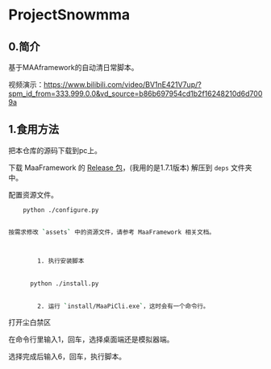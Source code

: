 # ProjectSnowmma
## 0.简介

基于MAAframework的自动清日常脚本。

视频演示：https://www.bilibili.com/video/BV1nE421V7up/?spm_id_from=333.999.0.0&vd_source=b86b697954cd1b2f16248210d6d7009a

## 1.食用方法
把本仓库的源码下载到pc上。

下载 MaaFramework 的 [Release 包](https://github.com/MaaXYZ/MaaFramework/releases)，(我用的是1.7.1版本) 解压到 `deps` 文件夹中。

配置资源文件。

```bash
    python ./configure.py
    

按需求修改 `assets` 中的资源文件，请参考 MaaFramework 相关文档。

    

        1. 执行安装脚本
           
     
      python ./install.py
      
      
        2. 运行 `install/MaaPiCli.exe`，这时会有一个命令行。

```
打开尘白禁区

在命令行里输入1，回车，选择桌面端还是模拟器端。

选择完成后输入6，回车，执行脚本。

